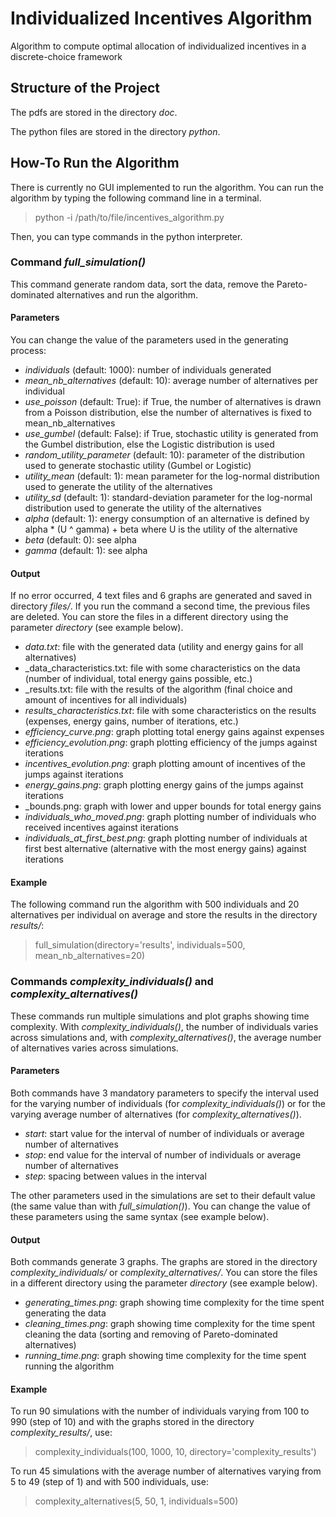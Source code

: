 Individualized Incentives Algorithm
===================================

Algorithm to compute optimal allocation of individualized incentives in a discrete-choice framework

Structure of the Project
------------------------

The pdfs are stored in the directory _doc_.

The python files are stored in the directory _python_.

How-To Run the Algorithm
------------------------

There is currently no GUI implemented to run the algorithm.
You can run the algorithm by typing the following command line in a terminal.
> python -i /path/to/file/incentives_algorithm.py

Then, you can type commands in the python interpreter.

### Command _full_simulation()_

This command generate random data, sort the data, remove the Pareto-dominated alternatives and run the algorithm.

#### Parameters

You can change the value of the parameters used in the generating process:
- _individuals_ (default: 1000): number of individuals generated
- _mean_nb_alternatives_ (default: 10): average number of alternatives per individual
- _use_poisson_ (default: True): if True, the number of alternatives is drawn from a Poisson distribution, else the number of alternatives is fixed to mean_nb_alternatives
- _use_gumbel_ (default: False): if True, stochastic utility is generated from the Gumbel distribution, else the Logistic distribution is used
- _random_utility_parameter_ (default: 10): parameter of the distribution used to generate stochastic utility (Gumbel or Logistic)
- _utility_mean_ (default: 1): mean parameter for the log-normal distribution used to generate the utility of the alternatives
- _utility_sd_ (default: 1): standard-deviation parameter for the log-normal distribution used to generate the utility of the alternatives
- _alpha_ (default: 1): energy consumption of an alternative is defined by alpha * (U ^ gamma) + beta where U is the utility of the alternative
- _beta_ (default: 0): see alpha
- _gamma_ (default: 1): see alpha

#### Output

If no error occurred, 4 text files and 6 graphs are generated and saved in directory _files/_.
If you run the command a second time, the previous files are deleted.
You can store the files in a different directory using the parameter _directory_ (see example below).
- _data.txt_: file with the generated data (utility and energy gains for all alternatives)
- _data_characteristics.txt: file with some characteristics on the data (number of individual, total energy gains possible, etc.)
- _results.txt: file with the results of the algorithm (final choice and amount of incentives for all individuals)
- _results_characteristics.txt_: file with some characteristics on the results (expenses, energy gains, number of iterations, etc.)
- _efficiency_curve.png_: graph plotting total energy gains against expenses
- _efficiency_evolution.png_: graph plotting efficiency of the jumps against iterations
- _incentives_evolution.png_: graph plotting amount of incentives of the jumps against iterations
- _energy_gains.png_: graph plotting energy gains of the jumps against iterations
- _bounds.png: graph with lower and upper bounds for total energy gains
- _individuals_who_moved.png_: graph plotting number of individuals who received incentives against iterations
- _individuals_at_first_best.png_: graph plotting number of individuals at first best alternative (alternative with the most energy gains) against iterations

#### Example

The following command run the algorithm with 500 individuals and 20 alternatives per individual on average and store the results in the directory _results/_:
> full_simulation(directory='results', individuals=500, mean_nb_alternatives=20)

### Commands _complexity_individuals()_ and _complexity_alternatives()_

These commands run multiple simulations and plot graphs showing time complexity.
With _complexity_individuals()_, the number of individuals varies across simulations and, with _complexity_alternatives()_, the average number of alternatives varies across simulations.

#### Parameters

Both commands have 3 mandatory parameters to specify the interval used for the varying number of individuals (for _complexity_individuals()_) or for the varying average number of alternatives (for _complexity_alternatives()_).
- _start_: start value for the interval of number of individuals or average number of  alternatives
- _stop_: end value for the interval of number of individuals or average number of alternatives
- _step_: spacing between values in the interval

The other parameters used in the simulations are set to their default value (the same value than with _full_simulation()_).
You can change the value of these parameters using the same syntax (see example below).

#### Output

Both commands generate 3 graphs. The graphs are stored in the directory _complexity_individuals/_ or _complexity_alternatives/_.
You can store the files in a different directory using the parameter _directory_ (see example below).
- _generating_times.png_: graph showing time complexity for the time spent generating the data
- _cleaning_times.png_: graph showing time complexity for the time spent cleaning the data (sorting and removing of Pareto-dominated alternatives)
- _running_time.png_: graph showing time complexity for the time spent running the algorithm

#### Example

To run 90 simulations with the number of individuals varying from 100 to 990 (step of 10) and with the graphs stored in the directory _complexity_results/_, use:
> complexity_individuals(100, 1000, 10, directory='complexity_results')

To run 45 simulations with the average number of alternatives varying from 5 to 49 (step of 1) and with 500 individuals, use:
> complexity_alternatives(5, 50, 1, individuals=500)
